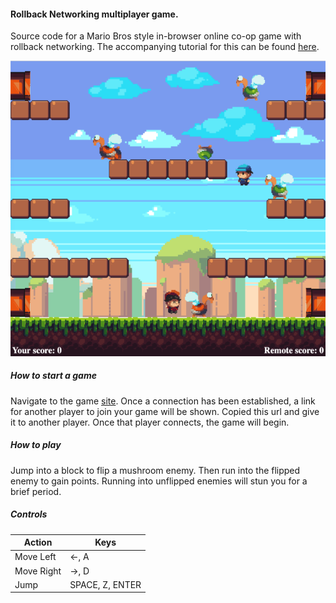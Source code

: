 #### Rollback Networking multiplayer game.

Source code for a Mario Bros style in-browser online co-op game with rollback networking. The accompanying tutorial for this can be found [here](https://outof.fish/posts/rollback/).

![Screenshot](/screenshot.png? "In-game screenshot")

##### How to start a game

Navigate to the game [site](http://localhost:8080). Once a connection has been established, a link for another player to join your game will be shown. Copied this url and give it to another player. Once that player connects, the game will begin.

##### How to play

Jump into a block to flip a mushroom enemy. Then run into the flipped enemy to gain points. Running into unflipped enemies will stun you for a brief period.

##### Controls

| Action      | Keys            |
| ----------- | --------------- |
| Move Left   | ←, A            |
| Move Right  | →, D            |
| Jump        | SPACE, Z, ENTER |
